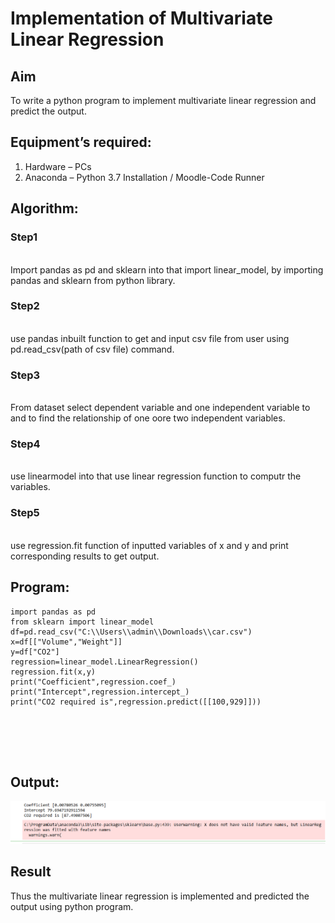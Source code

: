 # Implementation of Multivariate Linear Regression
## Aim
To write a python program to implement multivariate linear regression and predict the output.
## Equipment’s required:
1.	Hardware – PCs
2.	Anaconda – Python 3.7 Installation / Moodle-Code Runner
## Algorithm:
### Step1
<br> Import pandas as pd and sklearn into that import linear_model, by importing pandas and sklearn from python library.

### Step2
<br>use pandas inbuilt function to get and input csv file from user using pd.read_csv(path of csv file) command.

### Step3
<br>From dataset select dependent variable and one independent variable to and to find the relationship of one oore two independent variables.

### Step4
<br>use linearmodel into that use linear regression function to computr the variables.

### Step5
<br>use regression.fit function of inputted variables of x and y and print corresponding results to get output.

## Program:
```
import pandas as pd
from sklearn import linear_model
df=pd.read_csv("C:\\Users\\admin\\Downloads\\car.csv")
x=df[["Volume","Weight"]]
y=df["CO2"]
regression=linear_model.LinearRegression()
regression.fit(x,y)
print("Coefficient",regression.coef_)
print("Intercept",regression.intercept_)
print("CO2 required is",regression.predict([[100,929]]))






```
## Output:
![output](output.png)

## Result
Thus the multivariate linear regression is implemented and predicted the output using python program.